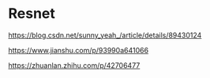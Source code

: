 # Resnet

https://blog.csdn.net/sunny_yeah_/article/details/89430124

https://www.jianshu.com/p/93990a641066

https://zhuanlan.zhihu.com/p/42706477